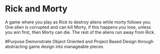 # Rick and Morty
A game where you play as Rick to destroy aliens while morty follows you.
One alien is corrupted and can kill Morty, if this happens you lose, 
unless you win first, then Morty can die. The rest of the aliens run
away from Rick.

#Purpose
Demonstrate Object Oriented and Project Based Design through abstracting game design into manageable pieces
